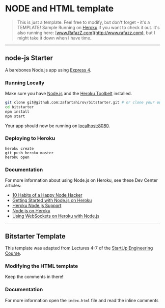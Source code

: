 # NODE and HTML template

> This is just a template. Feel free to modify, but don't forget - it's a TEMPLATE!
> Sample Running on [Heroku](http://radiant-taiga-1636.herokuapp.com/) if you want to check it out. It's also running here: [www.RafazZ.com](http://www.rafazz.com), but I might take it down when I have time.
<hr>

## node-js Starter

A barebones Node.js app using [Express 4](http://expressjs.com/).

### Running Locally

Make sure you have [Node.js](http://nodejs.org/) and the [Heroku Toolbelt](https://toolbelt.heroku.com/) installed.

```sh
git clone git@github.com:zafartahirov/bitstarter.git # or clone your own fork
cd bitstarter
npm install
npm start
```

Your app should now be running on [localhost:8080](http://localhost:8080/).

### Deploying to Heroku

```
heroku create
git push heroku master
heroku open
```

### Documentation

For more information about using Node.js on Heroku, see these Dev Center articles:

- [10 Habits of a Happy Node Hacker](https://blog.heroku.com/archives/2014/3/11/node-habits)
- [Getting Started with Node.js on Heroku](https://devcenter.heroku.com/articles/getting-started-with-nodejs)
- [Heroku Node.js Support](https://devcenter.heroku.com/articles/nodejs-support)
- [Node.js on Heroku](https://devcenter.heroku.com/categories/nodejs)
- [Using WebSockets on Heroku with Node.js](https://devcenter.heroku.com/articles/node-websockets)

---

## Bitstarter Template

This template was adapted from Lectures 4-7 of the [StartUp Engineering Course](https://class.coursera.org/startup-001).

### Modifying the HTML template

Keep the comments in there!

### Documentation

For more information open the `index.html` file and read the inline comments
